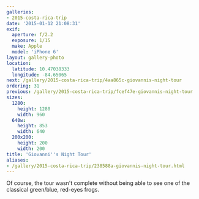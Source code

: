 ```yaml
---
galleries:
- 2015-costa-rica-trip
date: '2015-01-12 21:08:31'
exif:
  aperture: f/2.2
  exposure: 1/15
  make: Apple
  model: 'iPhone 6'
layout: gallery-photo
location:
  latitude: 10.47038333
  longitude: -84.65065
next: /gallery/2015-costa-rica-trip/4aa865c-giovannis-night-tour
ordering: 31
previous: /gallery/2015-costa-rica-trip/fcef47e-giovannis-night-tour
sizes:
  1280:
    height: 1280
    width: 960
  640w:
    height: 853
    width: 640
  200x200:
    height: 200
    width: 200
title: 'Giovanni''s Night Tour'
aliases:
- /gallery/2015-costa-rica-trip/238588a-giovannis-night-tour.html
---
```


Of course, the tour wasn't complete without being able to see one of the classical green/blue, red-eyes frogs.
